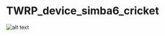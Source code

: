 # TWRP_device_simba6_cricket

![alt text](https://www.google.com/url?sa=i&url=https%3A%2F%2Fwww.imei.info%2Fphonedatabase%2F112907-alcatel-idol-5-cricket%2F&psig=AOvVaw2eZvnh_pFHjpA-BsOSyjRF&ust=1610383278409000&source=images&cd=vfe&ved=0CAIQjRxqFwoTCNDCnrnnke4CFQAAAAAdAAAAABAF)
